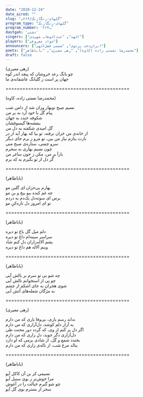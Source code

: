 ```yaml
---
date: "2020-12-24"
date_aired: ""
slug: "گلهای-رنگارنگ/۲۶۴ب"
program_type: "گلهای-رنگارنگ"
program_number: '۲۶۴ب'
dastgah: 'دشتی'
singers: ["الهه", "عبدالوهاب شهیدی"]
players: ["جواد معروفی"]
announcers: ["ایران‌دخت پرتوی", "شمسی فضل‌الهی"]
poets: ["محمدرضا نعمتی زاده (کاوه)", "رهی معیری", "باباطاهر"]
draft: false
---
```


(رهی معیری)  
چو بانگ رعد خروشان که پیچد اندر کوه  
جهان پر است ز گلبانگ عاشقانه‌ی ما  

============================================  

(محمدرضا نعمتی زاده، کاوه)  

نسیم صبح نوبهار وزان شد از دامن شب  
پیام گل با خود آرد به بر من  
شکوفه خندد به جهان  
بنفشه‌ها گیسوفشان  
گل امیدی شکفته به دل من  
از خانه‌ی من خزان نرفته، تو بیا که بهار آید از در  
نازت بنازم نیاز من بین، تو مرو ز برم جای دیگر  
سرو چمنی، ستاره‌ی صبح منی  
چون نسیم بهاری به سحرم  
بازآ برِ من، مکن ز خون ساغر من  
گر دل از تو بگیرم به که برم  

============================================  

(باباطاهر)  

بهارم بی‌خزان ای گلبن مو  
چه غم کنده ببو بیخ و بن مو  
برس ای سوته‌دل یک‌دم به دردم  
تو ای امروز دل تازه‌کنِ مو  

============================================  

(باباطاهر)  

دلم میل گل باغ تو دیره  
سراسر سینه‌ام داغ تو دیره  
بشم آلاله‌زاران دل کنم شاد  
وینم آلاله هم داغ تو دیره  

============================================  

(باباطاهر)  

چه شو بی تو سرم بر بالش آیی  
چو نِی از استخوانم نالش آیی  
شوی هجران به جای اشکم از چشم  
به مژگان شعله‌های آتش آیی  

============================================  

(رهی معیری)  

نداند رسم یاری، بی‌وفا یاری که من دارم  
به آزار دلم کوشد، دل‌آزاری که من دارم  
اگر دل بر کَنم از وی، که گردد دور محنت طی  
دل‌آزاری دگر جوید، دلِ زاری که من دارم  
بخندد شمع و گل، از شادی بزمی که او دارد  
بنالد مرغ شب، از ناله‌ی زاری که من دارم  

============================================  

(باباطاهر)  

نسیمی کز بن آن کاکل آیو  
مرا خوش‌تر ز بوی سنبل آیو  
چو شو گیرم خیالت را در آغوش  
سحر از بسترم بوی گل آیو  
